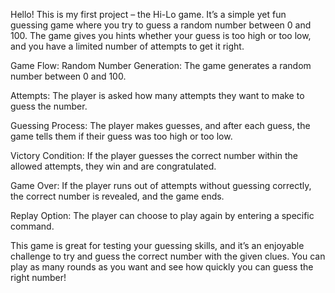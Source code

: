 Hello! This is my first project – the Hi-Lo game. It’s a simple yet fun guessing game where you try to guess a random number between 0 and 100. The game gives you hints whether your guess is too high or too low, and you have a limited number of attempts to get it right.

Game Flow:
Random Number Generation: The game generates a random number between 0 and 100.

Attempts: The player is asked how many attempts they want to make to guess the number.

Guessing Process: The player makes guesses, and after each guess, the game tells them if their guess was too high or too low.

Victory Condition: If the player guesses the correct number within the allowed attempts, they win and are congratulated.

Game Over: If the player runs out of attempts without guessing correctly, the correct number is revealed, and the game ends.

Replay Option: The player can choose to play again by entering a specific command.

This game is great for testing your guessing skills, and it’s an enjoyable challenge to try and guess the correct number with the given clues. You can play as many rounds as you want and see how quickly you can guess the right number!


